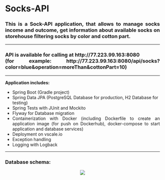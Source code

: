 # Socks-API

<h3 align="justify">This is a Sock-API application, that allows to manage socks income and outcome, get information about available socks on storehouse filtering socks by color and cotton part.</h3>

<hr>
<h3 align="justify">API is available for calling at http://77.223.99.163:8080 <br> 
(for example: http://77.223.99.163:8080/api/socks?color=blue&operation=moreThan&cottonPart=10)</h3>
<hr>

<p> <b>Application includes:</b></p>
<ul>
  <li>Spring Boot (Gradle project)</li>
  <li>Spring Data JPA (PostgreSQL Database for production, H2 Database for testing)</li>
  <li>Spring Tests with JUnit and Mockito</li>
  <li>Flyway for Database migration</li>
  <li align="justify">Containerization with Docker (including Dockerfile to create an application image (for push on Dockerhub), docker-compose to start application and database services)</li>
  <li>Deployment on vscale.io</li>
  <li>Exception handling</li>
  <li>Logging with Logback</li>
</ul>

<hr>
<h3>Database schema:</h3>
 <p align="center">
  <img src="https://user-images.githubusercontent.com/70879589/139556585-9e97005f-39f0-43e5-98d5-f41c7d8b7665.png" />
</p>

